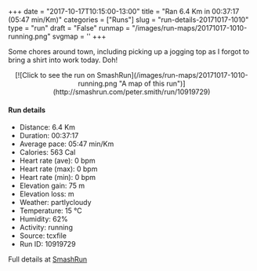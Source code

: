 +++
date = "2017-10-17T10:15:00-13:00"
title = "Ran 6.4 Km in 00:37:17 (05:47 min/Km)"
categories = ["Runs"]
slug = "run-details-20171017-1010"
type = "run"
draft = "False"
runmap = "/images/run-maps/20171017-1010-running.png"
svgmap = '<polyline points="98 81, 100 80, 99 79, 96 80, 89 86, 82 86, 71 72, 79 52, 77 46, 82 44, 83 40, 90 41, 93 37, 90 32, 82 30, 82 30, 24 14, 17 12, 13 14, 6 32, 3 39, 9 41, 0 50, 3 55, 12 57, 18 55, 20 58, 43 54, 54 58, 61 58, 57 64, 87 58, 66 71, 87 87, 99 78">'
+++

Some chores around town, including picking up a jogging top as I forgot to bring a shirt into work today. Doh!

<!--more-->

<center>
[![Click to see the run on SmashRun](/images/run-maps/20171017-1010-running.png "A map of this run")](http://smashrun.com/peter.smith/run/10919729)
</center>

#### Run details

* Distance: 6.4 Km
* Duration: 00:37:17
* Average pace: 05:47 min/Km
* Calories: 563 Cal
* Heart rate (ave): 0 bpm
* Heart rate (max): 0 bpm
* Heart rate (min): 0 bpm
* Elevation gain: 75 m
* Elevation loss:  m
* Weather: partlycloudy
* Temperature: 15 &deg;C
* Humidity: 62%
* Activity: running
* Source: tcxfile
* Run ID: 10919729

Full details at [SmashRun](http://smashrun.com/peter.smith/run/10919729)
